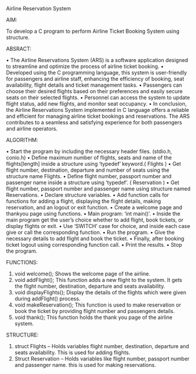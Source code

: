 Airline Reservation System

AIM:

To develop a C program to perform Airline Ticket Booking System using structure.

ABSRACT:

•	The Airline Reservations System (ARS) is a software application designed to streamline and optimize the process of airline ticket booking. 
•	Developed using the C programming language, this system is user-friendly for passengers and airline staff, enhancing the efficiency of booking, seat availability, flight details and ticket management tasks.
•	Passengers can choose their desired flights based on their preferences and easily secure seats on their selected flights.
•	Personnel can access the system to update flight status, add new flights, and monitor seat occupancy.
•	In conclusion, the Airline Reservations System implemented in C language offers a reliable and efficient for managing airline ticket bookings and reservations. The ARS contributes to a seamless and satisfying experience for both passengers and airline operators.

ALGORITHM:

•	Start the program by including the necessary header files. (stdio.h, conio.h)
•	Define maximum number of flights, seats and name of the flights[length] inside a structure using ‘typedef’ keyword.( Flights )
•	Get flight number, destination, departure and number of seats using the structure name Flights.
•	Define flight number, passport number and passenger name inside a structure using ‘typedef’. ( Reservation )
•	Get flight number, passport number and passenger name using structure named Reservations.
•	Declare structure variables.
•	Add function calls for functions for adding a flight, displaying the flight details, making reservation, and an logout or exit function.
•	Create a welcome page and thankyou page using functions.
•	Main program: ‘int main()’.
•	Inside the main program get the user’s choice whether to add flight, book tickets, or display flights or exit.
•	Use ‘SWITCH’ case for choice, and inside each case give or call the corresponding function.
•	Run the program.
•	Give the necessary details to add flight and  book the ticket.
•	Finally, after booking ticket logout using corresponding function call.
•	Print the results.
•	Stop the program. 

FUNCTIONS:

1.	void welcome();
Shows the welcome page of the airline.
2.	void addFlight();
This function adds a new flight to the system. It gets the flight number, destination, departure and seats availability.
3.	void displayFlights();
Display the details of the flights which were given during addFlight() process.
4.	void makeReservation();
This function is used to make reservation or book the ticket by providing flight number and passengers details.
5.	void thank();
This function holds the thank you page of the airline system.

STRUCTURE:

1.	struct Flights –   Holds variables flight number, destination, departure and seats availability. This is used for adding flights.
2.	Struct Reservation –   Holds variables like flight number, passport number and passenger name. this is used for making reservations.
